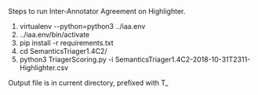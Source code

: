 
Steps to run Inter-Annotator Agreement on Highlighter.

1. virtualenv --python=python3 ../iaa.env
2. ../iaa.env/bin/activate
3. pip install -r requirements.txt
4. cd SemanticsTriager1.4C2/
4. python3 TriagerScoring.py -i SemanticsTriager1.4C2-2018-10-31T2311-Highlighter.csv


Output file is in current directory, prefixed with T_
